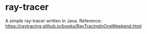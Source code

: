 # ray-tracer

A simple ray-tracer written in Java. Reference: https://raytracing.github.io/books/RayTracingInOneWeekend.html